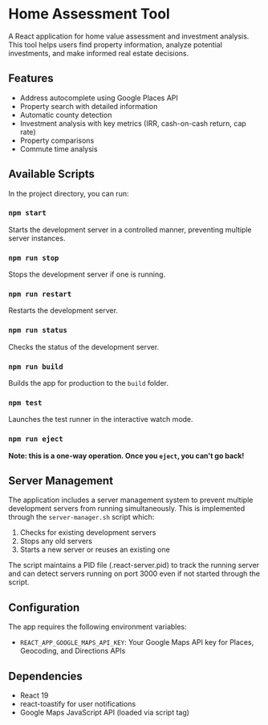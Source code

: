 # Home Assessment Tool

A React application for home value assessment and investment analysis. This tool helps users find property information, analyze potential investments, and make informed real estate decisions.

## Features

- Address autocomplete using Google Places API
- Property search with detailed information
- Automatic county detection
- Investment analysis with key metrics (IRR, cash-on-cash return, cap rate)
- Property comparisons
- Commute time analysis

## Available Scripts

In the project directory, you can run:

### `npm start`

Starts the development server in a controlled manner, preventing multiple server instances.

### `npm run stop`

Stops the development server if one is running.

### `npm run restart`

Restarts the development server.

### `npm run status`

Checks the status of the development server.

### `npm run build`

Builds the app for production to the `build` folder.

### `npm test`

Launches the test runner in the interactive watch mode.

### `npm run eject`

**Note: this is a one-way operation. Once you `eject`, you can't go back!**

## Server Management

The application includes a server management system to prevent multiple development servers from running simultaneously. This is implemented through the `server-manager.sh` script which:

1. Checks for existing development servers
2. Stops any old servers
3. Starts a new server or reuses an existing one

The script maintains a PID file (.react-server.pid) to track the running server and can detect servers running on port 3000 even if not started through the script.

## Configuration

The app requires the following environment variables:

- `REACT_APP_GOOGLE_MAPS_API_KEY`: Your Google Maps API key for Places, Geocoding, and Directions APIs

## Dependencies

- React 19
- react-toastify for user notifications
- Google Maps JavaScript API (loaded via script tag)